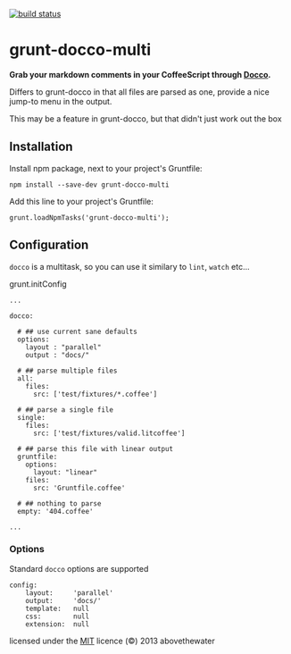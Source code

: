 [![build status](https://secure.travis-ci.org/abovethewater/grunt-docco-multi.png)](http://travis-ci.org/abovethewater/grunt-docco-multi)
# grunt-docco-multi

**Grab your markdown comments in your CoffeeScript through [Docco](http://jashkenas.github.io/docco/).**

Differs to grunt-docco in that all files are parsed as one, provide a nice jump-to menu in the output.

This may be a feature in grunt-docco, but that didn't just work out the box

## Installation

Install npm package, next to your project's Gruntfile:

    npm install --save-dev grunt-docco-multi

Add this line to your project's Gruntfile:

    grunt.loadNpmTasks('grunt-docco-multi');


## Configuration

`docco` is a multitask, so you can use it similary to `lint`, `watch` etc...


  grunt.initConfig

    ...

    docco:

      # ## use current sane defaults
      options:
        layout : "parallel"
        output : "docs/"

      # ## parse multiple files
      all:
        files:
          src: ['test/fixtures/*.coffee']

      # ## parse a single file
      single:
        files:
          src: ['test/fixtures/valid.litcoffee']

      # ## parse this file with linear output
      gruntfile:
        options:
          layout: "linear"
        files:
          src: 'Gruntfile.coffee'

      # ## nothing to parse
      empty: '404.coffee'

    ...

### Options

Standard `docco` options are supported

    config:
        layout:     'parallel'
        output:     'docs/'
        template:   null
        css:        null
        extension:  null


licensed under the [MIT](http://abovethewater.mit-license.org) licence
(&copy;) 2013 abovethewater
